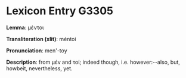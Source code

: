 # Lexicon Entry G3305

**Lemma**: μέντοι

**Transliteration (xlit)**: méntoi

**Pronunciation**: men'-toy

**Description**:
from μέν and τοί; indeed though, i.e. however:--also, but, howbeit, nevertheless, yet.
